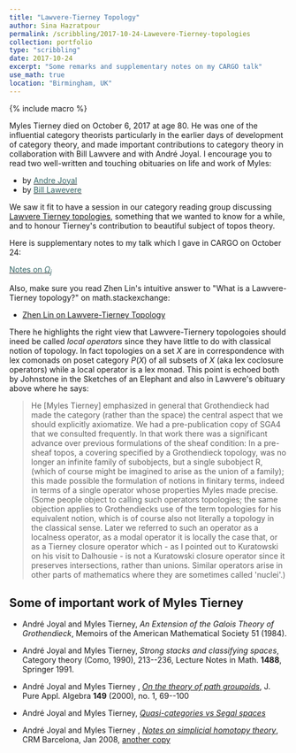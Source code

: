 ```yaml
---
title: "Lawvere-Tierney Topology"
author: Sina Hazratpour
permalink: /scribbling/2017-10-24-Lawevere-Tierney-topologies
collection: portfolio
type: "scribbling"
date: 2017-10-24
excerpt: "Some remarks and supplementary notes on my CARGO talk"
use_math: true
location: "Birmingham, UK"
---
```


{% include macro %}





Myles Tierney died on October 6, 2017 at age 80. He was one of the influential category theorists particularly in the earlier days of development of category theory, and made important contributions to category theory in collaboration with Bill Lawvere and with André Joyal. I encourage you to read two well-written and touching obituaries on life and work of Myles: 
 * by <a href="/files/CT/Andre-Joyal-on-Myles-Tierney.pdf" target="_blank"><font color="#336666">Andre Joyal</font></a>
 * by <a href="/files/CT/William-Lawvere-on-Myles-Tierney.pdf" target="_blank"><font color="#336666">Bill Lawevere</font></a>


We saw it fit to have a session in our category reading group discussing [Lawvere Tierney topologies](https://ncatlab.org/nlab/show/Lawvere-Tierney+topology), something that we wanted to know for a while, and to honour Tierney's contribution to beautiful subject of topos theory. 

Here is supplementary notes to my talk which I gave in CARGO on October 24:

 <i class="fa fa-file-pdf-o" aria-hidden="true"></i> <a href="/files/CT/notes-on-subobject-classifier-of-sheaf-toposes.pdf" target="_blank"><font color="#336666">Notes on $\Omega_j$</font></a>

Also, make sure you read Zhen Lin's intuitive answer to "What is a Lawvere-Tierney topology?" on math.stackexchange: 

 * [Zhen Lin on Lawvere-Tierney Topology](https://math.stackexchange.com/questions/177484/what-is-a-lawvere-tierney-topology)

There he highlights the right view that Lawvere-Tiernery topologoies should ineed be called _local operators_ since they have little to do with classical notion of topology. In fact topologies on a set $X$ are in correspondence with lex comonads on poset category $P(X)$ of all subsets of $X$ (aka lex coclosure operators) while a local operator is a lex monad. This point is echoed both by Johnstone in the Sketches of an Elephant and also in Lawvere's obituary above where he says:

> He [Myles Tierney] emphasized in general that Grothendieck had made the category (rather than the space) the central aspect that we should explicitly axiomatize. We had a pre-publication copy of SGA4 that we consulted frequently. In that work there was a significant advance over previous formulations of the sheaf condition: In a pre-sheaf topos, a covering specified by a Grothendieck topology, was no longer an infinite family of subobjects, but a single subobject R, (which of course might be imagined to arise as the union of a family); this made possible the formulation of notions in finitary terms, indeed in terms of a single operator whose properties Myles made precise. (Some people object to calling such operators topologies; the same objection applies to Grothendiecks use of the term topologies for his equivalent notion, which is of course also not literally a topology in the classical sense. Later we referred to such an operator as a localness operator, as a modal operator it is locally the case that, or as a Tierney closure operator which - as I pointed out to Kuratowski on his visit to Dalhousie - is not a Kuratowski closure operator since it preserves intersections, rather than unions. Similar operators arise in other parts of mathematics where they are sometimes called 'nuclei'.)




## Some of important work of Myles Tierney


* André Joyal and Myles Tierney, _An Extension of the Galois Theory of Grothendieck_, Memoirs of the American Mathematical Society 51 (1984). 


* André Joyal and Myles Tierney, _Strong stacks and classifying spaces_,  Category theory (Como, 1990),  213--236, Lecture Notes in Math. __1488__, Springer 1991. 

* André Joyal and Myles Tierney , _[On the theory of path groupoids](http://dx.doi.org/10.1016/S0022-4049%2898%2900164-9)_,  J. Pure Appl. Algebra __149__  (2000),  no. 1, 69--100



* André Joyal and Myles Tierney, _[Quasi-categories vs Segal spaces](http://arxiv.org/abs/math/0607820)_
 


* André Joyal and Myles Tierney , _[Notes on simplicial homotopy theory](http://www.crm.cat/HigherCategories/tierney.pdf)_, CRM Barcelona, Jan 2008, [another copy](http://mat.uab.cat/~kock/crm/hocat/advanced-course/Quadern47.pdf)

